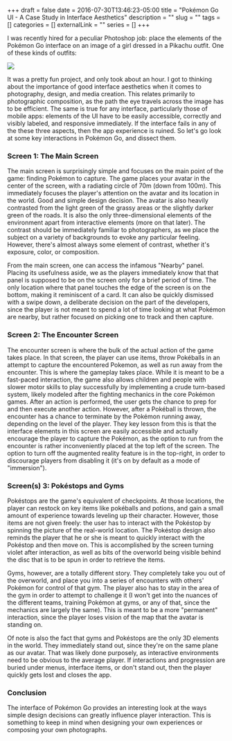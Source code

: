 +++
draft = false
date = 2016-07-30T13:46:23-05:00
title = "Pokémon Go UI - A Case Study in Interface Aesthetics"
description = ""
slug = ""
tags = []
categories = []
externalLink = ""
series = []
+++

I was recently hired for a peculiar Photoshop job: place the elements of the Pokémon Go interface on an image of a girl dressed in a Pikachu outfit. One of these kinds of outfits: 

![](/img/pokemon_go_ui1.jpg)

It was a pretty fun project, and only took about an hour. I got to thinking about the importance of good interface aesthetics when it comes to photography, design, and media creation. This relates primarily to photographic composition, as the path the eye travels across the image has to be efficient. The same is true for any interface, particularly those of mobile apps: elements of the UI have to be easily accessible, correctly and visibly labeled, and responsive immediately. If the interface fails in any of the these three aspects, then the app experience is ruined. So let's go look at some key interactions in Pokémon Go, and dissect them.

### Screen 1: The Main Screen

The main screen is surprisingly simple and focuses on the main point of the game: finding Pokémon to capture. The game places your avatar in the center of the screen, with a radiating circle of 70m (down from 100m). This immediately focuses the player's attention on the avatar and its location in the world. Good and simple design decision. The avatar is also heavily contrasted from the light green of the grassy areas or the slightly darker green of the roads. It is also the only three-dimensional elements of the environment apart from interactive elements (more on that later). The contrast should be immediately familiar to photographers, as we place the subject on a variety of backgrounds to evoke any particular feeling. However, there's almost always some element of contrast, whether it's exposure, color, or composition.

From the main screen, one can access the infamous "Nearby" panel. Placing its usefulness aside, we as the players immediately know that that panel is supposed to be on the screen only for a brief period of time. The only location where that panel touches the edge of the screen is on the bottom, making it reminiscent of a card. It can also be quickly dismissed with a swipe down, a deliberate decision on the part of the developers, since the player is not meant to spend a lot of time looking at what Pokémon are nearby, but rather focused on picking one to track and then capture.

### Screen 2: The Encounter Screen

The encounter screen is where the bulk of the actual action of the game takes place. In that screen, the player can use items, throw Pokéballs in an attempt to capture the encountered Pokemon, as well as run away from the encounter. This is where the gameplay takes place. While it is meant to be a fast-paced interaction, the game also allows children and people with slower motor skills to play successfully by implementing a crude turn-based system, likely modeled after the fighting mechanics in the core Pokémon games. After an action is performed, the user gets the chance to prep for and then execute another action. However, after a Pokéball is thrown, the encounter has a chance to terminate by the Pokémon running away, depending on the level of the player. They key lesson from this is that the interface elements in this screen are easily accessible and actually encourage the player to capture the Pokémon, as the option to run from the encounter is rather inconveniently placed at the top left of the screen. The option to turn off the augmented reality feature is in the top-right, in order to discourage players from disabling it (it's on by default as a mode of "immersion"). 

### Screen(s) 3: Pokéstops and Gyms

Pokéstops are the game's equivalent of checkpoints. At those locations, the player can restock on key items like pokéballs and potions, and gain a small amount of experience towards leveling up their character. However, those items are not given freely: the user has to interact with the Pokéstop by spinning the picture of the real-world location. The Pokéstop design also reminds the player that he or she is meant to quickly interact with the Pokéstop and then move on. This is accomplished by the screen turning violet after interaction, as well as bits of the overworld being visible behind the disc that is to be spun in order to retrieve the items. 

Gyms, however, are a totally different story. They completely take you out of the overworld, and place you into a series of encounters with others' Pokémon for control of that gym. The player also has to stay in the area of the gym in order to attempt to challenge it (I won't get into the nuances of the different teams, training Pokémon at gyms, or any of that, since the mechanics are largely the same). This is meant to be a more "permanent" interaction, since the player loses vision of the map that the avatar is standing on.

Of note is also the fact that gyms and Pokéstops are the only 3D elements in the world. They immediately stand out, since they're on the same plane as our avatar. That was likely done purposely, as interactive environments need to be obvious to the average player. If interactions and progression are buried under menus, interface items, or don't stand out, then the player quickly gets lost and closes the app.

### Conclusion

The interface of Pokémon Go provides an interesting look at the ways simple design decisions can greatly influence player interaction. This is something to keep in mind when designing your own experiences or composing your own photographs.
